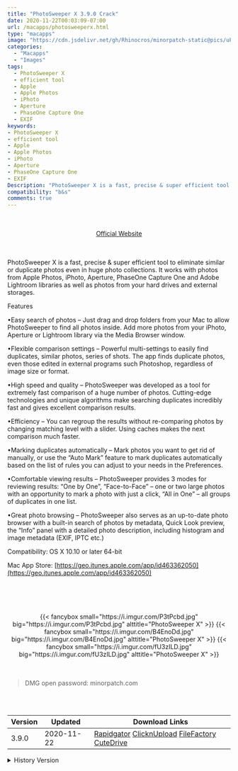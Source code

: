 ```yaml
---
title: "PhotoSweeper X 3.9.0 Crack"
date: 2020-11-22T00:03:09-07:00
url: /macapps/photosweeperx.html
type: "macapps"
image: "https://cdn.jsdelivr.net/gh/Rhinocros/minorpatch-static@pics/uPic/zSkE6S.png"
categories:
  - "Macapps"
  - "Images"
tags:
  - PhotoSweeper X
  - efficient tool
  - Apple
  - Apple Photos
  - iPhoto
  - Aperture
  - PhaseOne Capture One
  - EXIF
keywords:
- PhotoSweeper X
- efficient tool
- Apple
- Apple Photos
- iPhoto
- Aperture
- PhaseOne Capture One
- EXIF
Description: "PhotoSweeper X is a fast, precise & super efficient tool to eliminate similar or duplicate photos even in huge photo collections. It works with photos from Apple Photos, iPhoto, Aperture, PhaseOne Capture One and Adobe Lightroom libraries as well as photos from your hard drives and external storages"
compatibility: "b&s"
comments: true
---
```


<br/>
<br/>
<center>
<a href="https://geo.itunes.apple.com/app/id463362050" target="blank"><div class="border border-blue-500 rounded-lg transition duration-500 
    ease-in-out w-48 text-lg text-blue-500 text-center px-2 hover:bg-blue-500 hover:text-white">
  Official Website 
</div></a>
</center>
<br/>
<br/>

PhotoSweeper X is a fast, precise & super efficient tool to eliminate similar or duplicate photos even in huge photo collections. It works with photos from Apple Photos, iPhoto, Aperture, PhaseOne Capture One and Adobe Lightroom libraries as well as photos from your hard drives and external storages.

Features

•Easy search of photos – Just drag and drop folders from your Mac to allow PhotoSweeper to find all photos inside. Add more photos from your iPhoto, Aperture or Lightroom library via the Media Browser window.

•Flexible comparison settings – Powerful multi-settings to easily find duplicates, similar photos, series of shots. The app finds duplicate photos, even those edited in external programs such Photoshop, regardless of image size or format.

•High speed and quality – PhotoSweeper was developed as a tool for extremely fast comparison of a huge number of photos. Cutting-edge technologies and unique algorithms make searching duplicates incredibly fast and gives excellent comparison results.

•Efficiency – You can regroup the results without re-comparing photos by changing matching level with a slider. Using caches makes the next comparison much faster.

•Marking duplicates automatically – Mark photos you want to get rid of manually, or use the “Auto Mark” feature to mark duplicates automatically based on the list of rules you can adjust to your needs in the Preferences.

•Comfortable viewing results – PhotoSweeper provides 3 modes for reviewing results: “One by One”, “Face-to-Face” – one or two large photos with an opportunity to mark a photo with just a click, “All in One” – all groups of duplicates in one list.

•Great photo browsing – PhotoSweeper also serves as an up-to-date photo browser with a built-in search of photos by metadata, Quick Look preview, the “Info” panel with a detailed photo description, including histogram and image metadata (EXIF, IPTC etc.)



Compatibility: OS X 10.10 or later 64-bit

Mac App Store: [https://geo.itunes.apple.com/app/id463362050](https://geo.itunes.apple.com/app/id463362050)

<br/>
<br/>
<script async src="https://pagead2.googlesyndication.com/pagead/js/adsbygoogle.js"></script>
<ins class="adsbygoogle"
     style="display:block; text-align:center;"
     data-ad-layout="in-article"
     data-ad-format="fluid"
     data-ad-client="ca-pub-8746275014476192"
     data-ad-slot="5144997159"></ins>
<script>
     (adsbygoogle = window.adsbygoogle || []).push({});
</script>
<br/>
<br/>


<center>
<div class="w-full grid grid-cols-3 flex gap-2">
{{< fancybox small="https://i.imgur.com/P3tPcbd.jpg" big="https://i.imgur.com/P3tPcbd.jpg" alttitle="PhotoSweeper X" >}}
{{< fancybox small="https://i.imgur.com/B4EnoDd.jpg" big="https://i.imgur.com/B4EnoDd.jpg" alttitle="PhotoSweeper X" >}}
{{< fancybox small="https://i.imgur.com/fU3zILD.jpg" big="https://i.imgur.com/fU3zILD.jpg" alttitle="PhotoSweeper X" >}}
</div>
</center>

<br/>
<br/>


> DMG open password: minorpatch.com

<br/>

<br/>
<div id="history_version" class="history_version">

| Version | Updated | Download Links |
| ---- | ---- | ---- |
| 3.9.0 | 2020-11-22 | [Rapidgator](https://ouo.io/1u7zxf)   [ClicknUpload](https://ouo.io/PkO90G)   [FileFactory](https://ouo.io/4ZATnN)   [CuteDrive](https://ouo.io/4ZATnN) |
<details>
<summary>History Version</summary>

| Version | Updated | Download Links |
| ---- | ---- | ---- |
| 3.8.2 | 2020-11-16 | [Rapidgator](https://ouo.io/kgzMRJ)   [ClicknUpload](https://ouo.io/Xj00wNy)   [FileFactory](https://ouo.io/wFxurR)   [CuteDrive](https://ouo.io/AylBen) |
| 3.8.1 | 2020-11-11 | [Rapidgator](https://ouo.io/kg1hvrF)   [ClicknUpload](https://ouo.io/Qi44CXV)   [FileFactory](https://ouo.io/tbsEnkb)   [CuteDrive](https://ouo.io/M9KQmhD) |
| 3.8.0 | 2020-10-09 | [UsersCloud](https://ouo.io/h2bCr4)   [ClicknUpload](https://ouo.io/0yRA5Y)   [FileFactory](https://ouo.io/MWZu7o)   [CuteDrive](https://ouo.io/EYV9c4) |
| 3.7.0 | 2020-05-13 | [UsersCloud](https://ouo.io/5EuJJP)   [ClicknUpload](https://ouo.io/4wDaIs)   [FileFactory](https://ouo.io/cHu0MU)   [CuteDrive](https://ouo.io/R0Dfqz) |
| 3.6.2 | 2020-03-31 | [UsersCloud](https://ouo.io/ZB3m7U7)   [ClicknUpload](https://ouo.io/UiAo9E)   [FileFactory](https://ouo.io/QQVat9)   [CuteDrive](https://ouo.io/HW7peGn) |
| 3.6.1 | 2020-03-07 | [UsersCloud](https://ouo.io/FmGmij)   [ClicknUpload](https://ouo.io/rOxSCwP)   [FileFactory](https://ouo.io/Oc6SnS)   [CuteDrive](https://ouo.io/9CyPBk) |
| 3.6.0 | 2020-03-03 | [UsersCloud](https://ouo.io/aY16lE)   [ClicknUpload](https://ouo.io/6P66M4)   [FileFactory](https://ouo.io/Fd1Lyn)   [CuteDrive](https://ouo.io/Fd1Lyn) |
</details>

</div>
